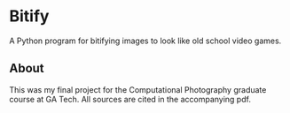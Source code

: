# Bitify
A Python program for bitifying images to look like old school video games.

## About
This was my final project for the Computational Photography graduate course at GA Tech. All sources are cited in the accompanying pdf.
